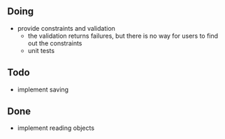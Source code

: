 ## Doing
* provide constraints and validation
  * the validation returns failures, but there is no way for users to find out the constraints
  * unit tests 

## Todo
* implement saving

## Done
* implement reading objects
